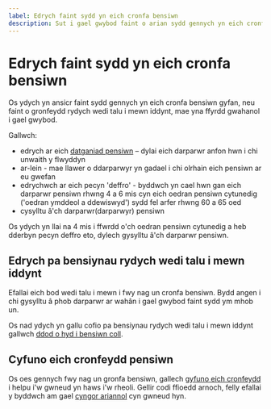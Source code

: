 ```yaml
---
label: Edrych faint sydd yn eich cronfa bensiwn
description: Sut i gael gwybod faint o arian sydd gennych yn eich cronfa bensiwn gyfan, a faint o gronfeydd rydych wedi talu i mewn iddynt.
---
```


# Edrych faint sydd yn eich cronfa bensiwn

Os ydych yn ansicr faint sydd gennych yn eich cronfa bensiwn gyfan, neu faint o gronfeydd rydych wedi talu i mewn iddynt, mae yna ffyrdd gwahanol i gael gwybod.

Gallwch:

- edrych ar eich [datganiad pensiwn](/cy/pension-statements) – dylai eich darparwr anfon hwn i chi unwaith y flwyddyn
- ar-lein - mae llawer o ddarparwyr yn gadael i chi olrhain eich pensiwn ar eu gwefan
- edrychwch ar eich pecyn 'deffro' - byddwch yn cael hwn gan eich darparwr pensiwn rhwng 4 a 6 mis cyn eich oedran pensiwn cytunedig ('oedran ymddeol a ddewiswyd') sydd fel arfer rhwng 60 a 65 oed
- cysylltu â'ch darparwr(darparwyr) pensiwn

Os ydych yn llai na 4 mis i ffwrdd o'ch oedran pensiwn cytunedig a heb dderbyn pecyn deffro eto, dylech gysylltu â'ch darparwr pensiwn.

## Edrych pa bensiynau rydych wedi talu i mewn iddynt
Efallai eich bod wedi talu i mewn i fwy nag un cronfa bensiwn. Bydd angen i chi gysylltu â phob darparwr ar wahân i gael gwybod faint sydd ym mhob un.

Os nad ydych yn gallu cofio pa bensiynau rydych wedi talu i mewn iddynt gallwch [ddod o hyd i bensiwn coll]( https://www.gov.uk/dod-o-hyd-i-fanylion-cyswllt-pensiwn).

## Cyfuno eich cronfeydd pensiwn

Os oes gennych fwy nag un gronfa bensiwn, gallech [gyfuno eich cronfeydd](/cy/transfer-pension#combine-different-pension-pots) i helpu i'w gwneud yn haws i'w rheoli. Gellir codi ffioedd arnoch, felly efallai y byddwch am gael [cyngor ariannol](/cy/financial-advice) cyn gwneud hyn.
